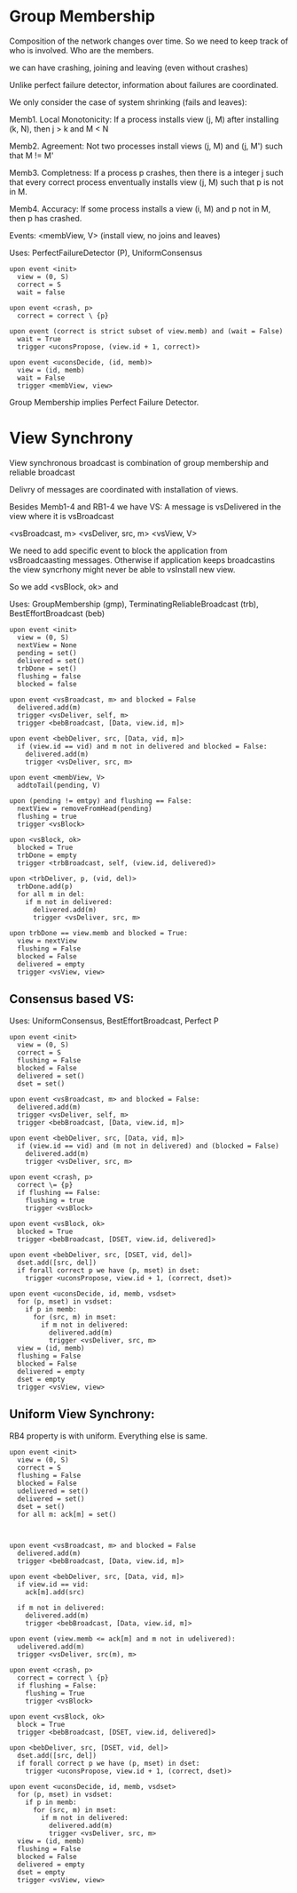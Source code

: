 # Group Membership


Composition of the network changes over time.
So we need to keep track of who is involved. Who are the members.


we can have crashing, joining and leaving (even without crashes)


Unlike perfect failure detector, information about failures are coordinated.


We only consider the case of system shrinking (fails and leaves):

Memb1. Local Monotonicity: If a process installs view (j, M) after installing (k, N), then j > k and M < N

Memb2. Agreement: Not two processes install views (j, M) and (j, M') such that M != M'

Memb3. Completness: If a process p crashes, then there is a integer j such that every correct
process enventually installs view (j, M) such that p is not in M.

Memb4. Accuracy: If some process installs a view (i, M) and p not in M, then p has crashed.


Events: <membView, V> (install view, no joins and leaves)

Uses: PerfectFailureDetector (P), UniformConsensus
```
upon event <init>
  view = (0, S)
  correct = S
  wait = false

upon event <crash, p>
  correct = correct \ {p}

upon event (correct is strict subset of view.memb) and (wait = False)
  wait = True
  trigger <uconsPropose, (view.id + 1, correct)>

upon event <uconsDecide, (id, memb)>
  view = (id, memb)
  wait = False
  trigger <membView, view>

```
Group Membership implies Perfect Failure Detector.




# View Synchrony

View synchronous broadcast is combination of group membership and reliable broadcast

Delivry of messages are coordinated with installation of views.

Besides Memb1-4 and RB1-4 we have
VS: A message is vsDelivered in the view where it is vsBroadcast


<vsBroadcast, m>
<vsDeliver, src, m>
<vsView, V>


We need to add specific event  to block the application from vsBroadcaasting messages.
Otherwise if application keeps broadcastins the view syncrhony might never be able to vsInstall new view.


So we add <vsBlock, ok> and <vsBlock>


Uses: GroupMembership (gmp), TerminatingReliableBroadcast (trb), BestEffortBroadcast (beb)
```
upon event <init>
  view = (0, S)
  nextView = None
  pending = set()
  delivered = set()
  trbDone = set()
  flushing = false
  blocked = false

upon event <vsBroadcast, m> and blocked = False
  delivered.add(m)
  trigger <vsDeliver, self, m>
  trigger <bebBroadcast, [Data, view.id, m]>

upon event <bebDeliver, src, [Data, vid, m]>
  if (view.id == vid) and m not in delivered and blocked = False:
    delivered.add(m)
    trigger <vsDeliver, src, m>

upon event <membView, V>
  addtoTail(pending, V)

upon (pending != emtpy) and flushing == False:
  nextView = removeFromHead(pending)
  flushing = true
  trigger <vsBlock>

upon <vsBlock, ok>
  blocked = True
  trbDone = empty
  trigger <trbBroadcast, self, (view.id, delivered)>

upon <trbDeliver, p, (vid, del)>
  trbDone.add(p)
  for all m in del:
    if m not in delivered:
      delivered.add(m)
      trigger <vsDeliver, src, m>

upon trbDone == view.memb and blocked = True:
  view = nextView
  flushing = False
  blocked = False
  delivered = empty
  trigger <vsView, view>
```



## Consensus based VS:

Uses: UniformConsensus, BestEffortBroadcast, Perfect P
```
upon event <init>
  view = (0, S)
  correct = S
  flushing = False
  blocked = False
  delivered = set()
  dset = set()

upon event <vsBroadcast, m> and blocked = False:
  delivered.add(m)
  trigger <vsDeliver, self, m>
  trigger <bebBroadcast, [Data, view.id, m]>

upon event <bebDeliver, src, [Data, vid, m]>
  if (view.id == vid) and (m not in delivered) and (blocked = False)
    delivered.add(m)
    trigger <vsDeliver, src, m>

upon event <crash, p>
  correct \= {p}
  if flushing == False:
    flushing = true
    trigger <vsBlock>

upon event <vsBlock, ok>
  blocked = True
  trigger <bebBroadcast, [DSET, view.id, delivered]>

upon event <bebDeliver, src, [DSET, vid, del]>
  dset.add([src, del])
  if forall correct p we have (p, mset) in dset:
    trigger <uconsPropose, view.id + 1, (correct, dset)>

upon event <uconsDecide, id, memb, vsdset>
  for (p, mset) in vsdset:
    if p in memb:
      for (src, m) in mset:
        if m not in delivered:
          delivered.add(m)
          trigger <vsDeliver, src, m>
  view = (id, memb)
  flushing = False
  blocked = False
  delivered = empty
  dset = empty
  trigger <vsView, view>
```



## Uniform View Synchrony:

RB4 property is with uniform. Everything else is same.

```
upon event <init>
  view = (0, S)
  correct = S
  flushing = False
  blocked = False
  udelivered = set()
  delivered = set()
  dset = set()
  for all m: ack[m] = set()



upon event <vsBroadcast, m> and blocked = False
  delivered.add(m)
  trigger <bebBroadcast, [Data, view.id, m]>

upon event <bebDeliver, src, [Data, vid, m]>
  if view.id == vid:
    ack[m].add(src)

  if m not in delivered:
    delivered.add(m)
    trigger <bebBroadcast, [Data, view.id, m]>

upon event (view.memb <= ack[m] and m not in udelivered):
  udelivered.add(m)
  trigger <vsDeliver, src(m), m>

upon event <crash, p>
  correct = correct \ {p}
  if flushing = False:
    flushing = True
    trigger <vsBlock>

upon event <vsBlock, ok>
  block = True
  trigger <bebBroadcast, [DSET, view.id, delivered]>

upon <bebDeliver, src, [DSET, vid, del]>
  dset.add([src, del])
  if forall correct p we have (p, mset) in dset:
    trigger <uconsPropose, view.id + 1, (correct, dset)>

upon event <uconsDecide, id, memb, vsdset>
  for (p, mset) in vsdset:
    if p in memb:
      for (src, m) in mset:
        if m not in delivered:
          delivered.add(m)
          trigger <vsDeliver, src, m>
  view = (id, memb)
  flushing = False
  blocked = False
  delivered = empty
  dset = empty
  trigger <vsView, view>
```